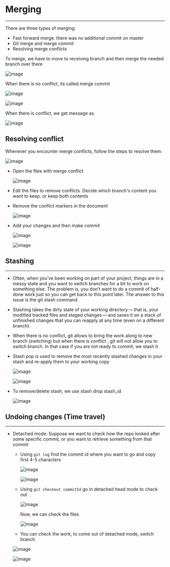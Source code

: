 # Merging
--------------
There are three types of merging:
- Fast forward merge: there was no additional commit on master
- Git merge and merge commit
- Resolving merge conflicts

To merge, we have to move to receiving branch and then merge the needed branch over there

![image](https://user-images.githubusercontent.com/103237142/176709245-c5153819-99b5-401a-a5e5-431af806015c.png)

When there is no conflict, its called merge commit

![image](https://user-images.githubusercontent.com/103237142/176709439-8554775a-783f-404e-b6ea-b6665a82b249.png)

![image](https://user-images.githubusercontent.com/103237142/176709518-a2083a80-dd2e-4407-8eb1-b255d7e4423b.png)

When there is conflict, we get message as

![image](https://user-images.githubusercontent.com/103237142/176709646-8d11bb0f-81b1-41bc-8666-91d7b5517c72.png)

## Resolving conflict
Whenever you encounter merge conflicts, follow the steps to resolve them:

  ![image](https://user-images.githubusercontent.com/103237142/176710492-2955fa66-01ed-455f-9fa6-2580092f4f27.png)

+ Open the files with merge conflict
  
  ![image](https://user-images.githubusercontent.com/103237142/176710565-dc082a3c-549c-4ab0-bc34-3c085082b7a6.png)

+ Edit the files to remove conflicts. Decide which branch's content you want to keep. or keep both contents
+ Remove the conflict markers in the document

  ![image](https://user-images.githubusercontent.com/103237142/176710633-04b8ab9b-c989-4f73-8b9f-7d9a3307b8a0.png)

+ Add your changes and then make commit
  
  ![image](https://user-images.githubusercontent.com/103237142/176710721-92b91392-46f8-4d5c-8490-f095abc6a302.png)
  
  ![image](https://user-images.githubusercontent.com/103237142/176710776-ffc523a6-29f1-4bb9-8c01-97d4837d4cd3.png)

## Stashing
----------------------------
- Often, when you’ve been working on part of your project, things are in a messy state and you want to switch branches for a bit to 
  work on something else. The problem is, you don’t want to do a commit of half-done work just so you can get back to this point later. 
  The answer to this issue is the git stash command.
  
- Stashing takes the dirty state of your working directory — that is, your modified tracked files and staged changes — and saves it on 
  a stack of unfinished changes that you can reapply at any time (even on a different branch).
  
- When there is no conflict, git allows to bring the work along to new branch (switching) but when there is conflict , git will not allow 
  you to switch branch. In that case if you are not ready to commit, we stash it
  
- Stash pop is used to remove the most recently stashed changes in your stash and re-apply them to your working copy

  ![image](https://user-images.githubusercontent.com/103237142/176712310-df2e5032-9387-455a-91ba-5f0f087a69ec.png)

  ![image](https://user-images.githubusercontent.com/103237142/176712339-8d529fd6-af3f-41a5-bc2a-e0bbd65d5fb1.png)

- To remove/delete stash, we use stash drop stash_id
  
  ![image](https://user-images.githubusercontent.com/103237142/176712490-278b2c42-c299-4dd7-a29a-943f5ded5f72.png)

## Undoing changes (Time travel)
--------------
- Detached mode: Suppose we want to check how the repo looked after some specific commit, or you want to retrieve something from that commit
  + Using `git log` find the commit id where you want to go and copy first 4-5 characters
    
    ![image](https://user-images.githubusercontent.com/103237142/176718120-485005b9-82a8-423b-bd44-e2b12260670c.png)
    
    ![image](https://user-images.githubusercontent.com/103237142/176718714-092f8f4f-4dbf-4113-ab88-8f78fd02509c.png)

  + Using `git checkout commitId` go in detached head mode to check out
  
    ![image](https://user-images.githubusercontent.com/103237142/176718883-3cc50c99-e912-4841-babe-2a44f40392b7.png)
    
    Now, we can check the files
    
    ![image](https://user-images.githubusercontent.com/103237142/176718983-3cba6f2c-b5b9-4ef0-a6a1-4cce06abadb2.png)

   + You can check the work, to come out of detached mode, switch branch
   
    ![image](https://user-images.githubusercontent.com/103237142/176719186-31e00827-ef56-4e11-a83f-97d422a1c9f6.png)

    ![image](https://user-images.githubusercontent.com/103237142/176719282-b3d8e603-ecff-4d82-aa16-4c5073a68220.png)

